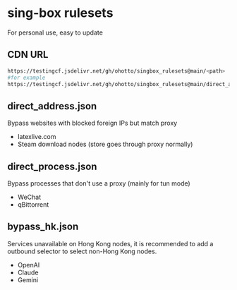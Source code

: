 # sing-box rulesets

For personal use, easy to update

## CDN URL

```sh
https://testingcf.jsdelivr.net/gh/ohotto/singbox_rulesets@main/<path>
#for example
https://testingcf.jsdelivr.net/gh/ohotto/singbox_rulesets@main/direct_address.json
```

## direct_address.json

Bypass websites with blocked foreign IPs but match proxy

- latexlive.com
- Steam download nodes (store goes through proxy normally)

## direct_process.json

Bypass processes that don't use a proxy (mainly for tun mode)

- WeChat
- qBittorrent

## bypass_hk.json

Services unavailable on Hong Kong nodes, it is recommended to add a outbound selector to select non-Hong Kong nodes.

- OpenAI
- Claude
- Gemini

